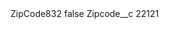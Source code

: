 <?xml version="1.0" encoding="UTF-8"?>
<CustomMetadata xmlns="http://soap.sforce.com/2006/04/metadata" xmlns:xsi="http://www.w3.org/2001/XMLSchema-instance" xmlns:xsd="http://www.w3.org/2001/XMLSchema">
    <label>ZipCode832</label>
    <protected>false</protected>
    <values>
        <field>Zipcode__c</field>
        <value xsi:type="xsd:string">22121</value>
    </values>
</CustomMetadata>
